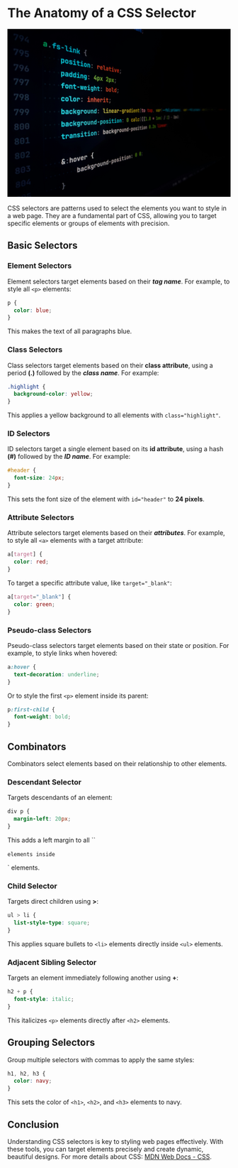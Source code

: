 # The Anatomy of a CSS Selector

![css style html](./fong-NYcUkFJuxg0-unsplash.jpg)

CSS selectors are patterns used to select the elements you want to style in a web page. They are a fundamental part of CSS, allowing you to target specific elements or groups of elements with precision.

## Basic Selectors

### Element Selectors
Element selectors target elements based on their ***tag name***. For example, to style all `<p>` elements:

```css
p {
  color: blue;
}
```
This makes the text of all paragraphs blue.

### Class Selectors
Class selectors target elements based on their **class attribute**, using a period **(.)** followed by the ***class name***. For example:

```css
.highlight {
  background-color: yellow;
}
```
This applies a yellow background to all elements with `class="highlight"`.

### ID Selectors
ID selectors target a single element based on its **id attribute**, using a hash **(#)** followed by the ***ID name***. For example:

```css
#header {
  font-size: 24px;
}
```
This sets the font size of the element with `id="header"` to **24 pixels**.

### Attribute Selectors
Attribute selectors target elements based on their ***attributes***. For example, to style all `<a>` elements with a target attribute:

```css
a[target] {
  color: red;
}
```
To target a specific attribute value, like `target="_blank"`:

```css
a[target="_blank"] {
  color: green;
}
```
### Pseudo-class Selectors
Pseudo-class selectors target elements based on their state or position. For example, to style links when hovered:

```css
a:hover {
  text-decoration: underline;
}
```
Or to style the first `<p>` element inside its parent:

```css
p:first-child {
  font-weight: bold;
}
```

## Combinators
Combinators select elements based on their relationship to other elements.

### Descendant Selector
Targets descendants of an element:

```css
div p {
  margin-left: 20px;
}
```
This adds a left margin to all ``<p>` elements inside `<div>` elements.

### Child Selector
Targets direct children using **>**:

```css
ul > li {
  list-style-type: square;
}
```
This applies square bullets to `<li>` elements directly inside `<ul>` elements.

### Adjacent Sibling Selector
Targets an element immediately following another using **+**:

```css
h2 + p {
  font-style: italic;
}
```
This italicizes `<p>` elements directly after `<h2>` elements.

## Grouping Selectors
Group multiple selectors with commas to apply the same styles:

```css
h1, h2, h3 {
  color: navy;
}
```
This sets the color of `<h1>`, `<h2>`, and `<h3>` elements to navy.

## Conclusion
Understanding CSS selectors is key to styling web pages effectively. With these tools, you can target elements precisely and create dynamic, beautiful designs. For more details about CSS: [MDN Web Docs - CSS](https://developer.mozilla.org/en-US/docs/Web/CSS).





